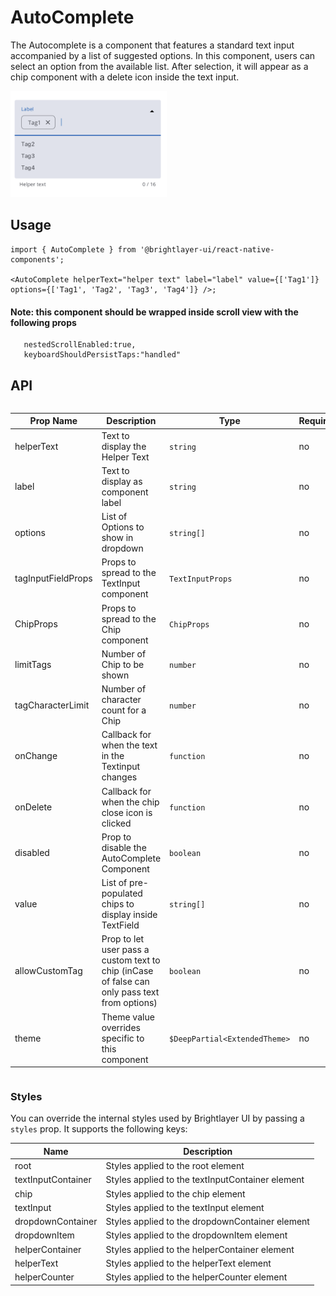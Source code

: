 # AutoComplete

The Autocomplete is a component that features a standard text input accompanied by a list of suggested options. In this component, users can select an option from the available list. After selection, it will appear as a chip component with a delete icon inside the text input.

<img width="250" style="max-width:400px" alt="Autocomplete" src="./images/autocomplete.png">

## Usage

```tsx
import { AutoComplete } from '@brightlayer-ui/react-native-components';

<AutoComplete helperText="helper text" label="label" value={['Tag1']} options={['Tag1', 'Tag2', 'Tag3', 'Tag4']} />;
```

#### Note: this component should be wrapped inside scroll view with the following props

```
   nestedScrollEnabled:true,
   keyboardShouldPersistTaps:"handled"
```

## API

<div style="overflow: auto">

| Prop Name              | Description                                                                                   | Type                          | Required | Default |
| ---------------------- | --------------------------------------------------------------------------------------------- | ----------------------------- | -------- | ------- |
| helperText             | Text to display the Helper Text                                                               | `string`                      | no       |         |
| label                  | Text to display as component label                                                            | `string`                      | no       |         |
| options                | List of Options to show in dropdown                                                           | `string[]`                    | no       |         |
| tagInputFieldProps     | Props to spread to the TextInput component                                                    | `TextInputProps`              | no       |         |
| ChipProps              | Props to spread to the Chip component                                                         | `ChipProps`                   | no       |         |
| limitTags              | Number of Chip to be shown                                                                    | `number`                      | no       | 6       |
| tagCharacterLimit | Number of character count for a Chip                                                          | `number`                      | no       | 16      |
| onChange               | Callback for when the text in the Textinput changes                                           | `function`                    | no       |         |
| onDelete               | Callback for when the chip close icon is clicked                                              | `function`                    | no       |         |
| disabled               | Prop to disable the AutoComplete Component                                                    | `boolean`                     | no       | false   |
| value                  | List of pre-populated chips to display inside TextField                                       | `string[]`                    | no       |         |
| allowCustomTag         | Prop to let user pass a custom text to chip (inCase of false can only pass text from options) | `boolean`                     | no       | false   |
| theme                  | Theme value overrides specific to this component                                              | `$DeepPartial<ExtendedTheme>` | no       |         |

</div>

### Styles

You can override the internal styles used by Brightlayer UI by passing a `styles` prop. It supports the following keys:

| Name               | Description                                      |
| ------------------ | ------------------------------------------------ |
| root               | Styles applied to the root element               |
| textInputContainer | Styles applied to the textInputContainer element |
| chip               | Styles applied to the chip element               |
| textInput          | Styles applied to the textInput element          |
| dropdownContainer  | Styles applied to the dropdownContainer element  |
| dropdownItem       | Styles applied to the dropdownItem element       |
| helperContainer    | Styles applied to the helperContainer element    |
| helperText         | Styles applied to the helperText element         |
| helperCounter      | Styles applied to the helperCounter element      |
